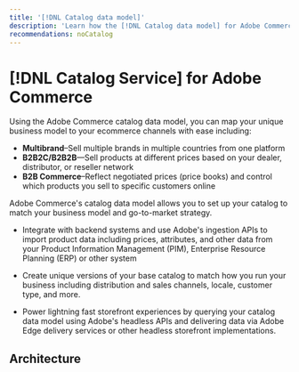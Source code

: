 ```yaml
---
title: '[!DNL Catalog data model]'
description: 'Learn how the [!DNL Catalog data model] for Adobe Commerce helps you setup your catalog to match your business model and go-to-market strategy'
recommendations: noCatalog
---
```

# [!DNL Catalog Service] for Adobe Commerce

Using the Adobe Commerce catalog data model, you can map your unique business model to your ecommerce channels with ease including:

- **Multibrand**–Sell multiple brands in multiple countries from one platform
- **B2B2C/B2B2B**—Sell products at different prices based on your dealer, distributor, or reseller network
- **B2B Commerce**–Reflect negotiated prices (price books) and control which products you sell to specific customers online


Adobe Commerce's catalog data model allows you to set up your catalog to match your business model and go-to-market strategy.

- Integrate with backend systems and use Adobe's ingestion APIs to import product data including prices, attributes, and other data from your Product Information Management (PIM), Enterprise Resource Planning (ERP) or other system

- Create unique versions of your base catalog to match how you run your business including distribution and sales channels, locale, customer type, and more.

- Power lightning fast storefront experiences by querying your catalog data model using Adobe's headless APIs and delivering data via Adobe Edge delivery services or other headless storefront implementations.

## Architecture

<!--Add architecture diagram ![Catalog data model architecture](assets/ls-cs-data-flow.png) -->
